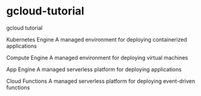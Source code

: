 # gcloud-tutorial

gcloud tutorial

Kubernetes Engine
A managed environment for deploying containerized applications

Compute Engine
A managed environment for deploying virtual machines

App Engine
A managed serverless platform for deploying applications

Cloud Functions
A managed serverless platform for deploying event-driven functions
